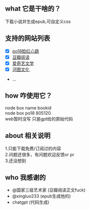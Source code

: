 ##  what 它是干啥的？
  下载小说并生成epub,可自定义css
  
## 支持的网站列表
  - [x] [po18脸红心跳](https://www.po18.tw/site/alarm)
  - [x] [豆瓣阅读 ](https://read.douban.com/ebooks)  
  - [x] [爱奇艺文学](https://wenxue.iqiyi.com/)
  - [x] [河图文化](https://www.hotupub.net)  

  - ...

## how 咋使用它？
  node box name bookid  
  node box po18 805120  
  web暂时没写 只是gpt给的原始代码  
  
## about 相关说明
  1.只能下载免费/订阅过的内容  
  2.问题还很多，有问题欢迎反馈or pr  
  3.还没想到
  
## who 我感谢的
 - @国家三级艺术家 (豆瓣阅读正文fuck)
 - @xingluo233 (epub生成他的)  
 - chatgpt (代码生成)